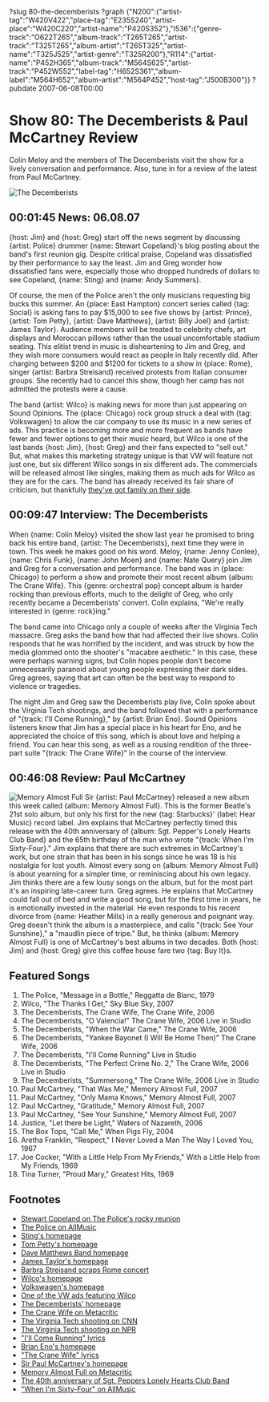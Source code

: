 ?slug 80-the-decemberists
?graph {"N200":{"artist-tag":"W420V422","place-tag":"E235S240","artist-place":"W420C220","artist-name":"P420S352"},"I536":{"genre-track":"O622T265","album-track":"T265T265","artist-track":"T325T265","album-artist":"T265T325","artist-name":"T325J525","artist-genre":"T325R200"},"R114":{"artist-name":"P452H365","album-track":"M564S625","artist-track":"P452W552","label-tag":"H652S361","album-label":"M564H652","album-artist":"M564P452","host-tag":"J500B300"}}
?pubdate 2007-06-08T00:00

# Show 80: The Decemberists & Paul McCartney Review
Colin Meloy and the members of The Decemberists visit the show for a lively conversation and performance. Also, tune in for a review of the latest from Paul McCartney.

![The Decemberists](http://static.soundopinions.org/images/2007/decemberists.jpg)

## 00:01:45 News: 06.08.07
{host: Jim} and {host: Greg} start off the news segment by discussing {artist: Police} drummer {name: Stewart Copeland}'s blog posting about the band's first reunion gig. Despite critical praise, Copeland was dissatisfied by their performance to say the least. Jim and Greg wonder how dissatisfied fans were, especially those who dropped hundreds of dollars to see Copeland, {name: Sting} and {name: Andy Summers}. 

Of course, the men of the Police aren't the only musicians requesting big bucks this summer. An {place: East Hampton} concert series called {tag: Social} is asking fans to pay $15,000 to see five shows by {artist: Prince}, {artist: Tom Petty}, {artist: Dave Matthews}, {artist: Billy Joel} and {artist: James Taylor}. Audience members will be treated to celebrity chefs, art displays and Moroccan pillows rather than the usual uncomfortable stadium seating. This elitist trend in music is disheartening to Jim and Greg, and they wish more consumers would react as people in Italy recently did. After charging between $200 and $1200 for tickets to a show in {place: Rome}, singer {artist: Barbra Streisand} received protests from Italian consumer groups. She recently had to cancel this show, though her camp has not admitted the protests were a cause.

The band {artist: Wilco} is making news for more than just appearing on Sound Opinions. The {place: Chicago} rock group struck a deal with {tag: Volkswagen} to allow the car company to use its music in a new series of ads. This practice is becoming more and more frequent as bands have fewer and fewer options to get their music heard, but Wilco is one of the last bands {host: Jim}, {host: Greg} and their fans expected to "sell out." But, what makes this marketing strategy unique is that VW will feature not just one, but six different Wilco songs in six different ads. The commercials will be released almost like singles, making them as much ads for Wilco as they are for the cars. The band has already received its fair share of criticism, but thankfully [they've got family on their side](http://dannymiller.typepad.com/blog/2007/05/the_thanks_he_g.html).

## 00:09:47 Interview: The Decemberists
When {name: Colin Meloy} visited the show last year he promised to bring back his entire band, {artist: The Decemberists}, next time they were in town. This week he makes good on his word. Meloy, {name: Jenny Conlee}, {name: Chris Funk}, {name: John Moen} and {name: Nate Query} join Jim and Greg for a conversation and performance. The band was in {place: Chicago} to perform a show and promote their most recent album {album: The Crane Wife}. This {genre: orchestral pop} concept album is harder rocking than previous efforts, much to the delight of Greg, who only recently became a Decemberists' convert. Colin explains, "We're really interested in {genre: rock}ing."

The band came into Chicago only a couple of weeks after the Virginia Tech massacre. Greg asks the band how that had affected their live shows. Colin responds that he was horrified by the incident, and was struck by how the media glommed onto the shooter's "macabre aesthetic." In this case, these were perhaps warning signs, but Colin hopes people don't become unnecessarily paranoid about young people expressing their dark sides. Greg agrees, saying that art can often be the best way to respond to violence or tragedies.

The night Jim and Greg saw the Decemberists play live, Colin spoke about the Virginia Tech shootings, and the band followed that with a performance of "{track: I'll Come Running}," by {artist: Brian Eno}. Sound Opinions listeners know that Jim has a special place in his heart for Eno, and he appreciated the choice of this song, which is about love and helping a friend. You can hear this song, as well as a rousing rendition of the three-part suite "{track: The Crane Wife}" in the course of the interview.

## 00:46:08 Review: Paul McCartney
![Memory Almost Full](http://is2.mzstatic.com/image/thumb/Music3/v4/32/a9/a8/32a9a890-b49c-794e-5114-99cddfa61bd1/source/600x600bb.jpg "12224/914116246")
Sir {artist: Paul McCartney} released a new album this week called {album: Memory Almost Full}. This is the former Beatle's 21st solo album, but only his first for the new {tag: Starbucks}' {label: Hear Music} record label. Jim explains that McCartney perfectly timed this release with the 40th anniversary of {album: Sgt. Pepper's Lonely Hearts Club Band} and the 65th birthday of the man who wrote "{track: When I'm Sixty-Four}." Jim explains that there are such extremes in McCartney's work, but one strain that has been in his songs since he was 18 is his nostalgia for lost youth. Almost every song on {album: Memory Almost Full} is about yearning for a simpler time, or reminiscing about his own legacy. Jim thinks there are a few lousy songs on the album, but for the most part it's an inspiring late-career turn. Greg agrees. He explains that McCartney could fall out of bed and write a good song, but for the first time in years, he is emotionally invested in the material. He even responds to his recent divorce from {name: Heather Mills} in a really generous and poignant way. Greg doesn't think the album is a masterpiece, and calls "{track: See Your Sunshine}," a "maudlin piece of tripe." But, he thinks {album: Memory Almost Full} is one of McCartney's best albums in two decades. Both {host: Jim} and {host: Greg} give this coffee house fare two {tag: Buy It}s.

## Featured Songs
1. The Police, "Message in a Bottle," Reggatta de Blanc, 1979
2. Wilco, "The Thanks I Get," Sky Blue Sky, 2007
3. The Decemberists, The Crane Wife, The Crane Wife, 2006
4. The Decemberists, "O Valencia!" The Crane Wife, 2006 Live in Studio
5. The Decemberists, "When the War Came," The Crane Wife, 2006
6. The Decemberists, "Yankee Bayonet (I Will Be Home Then)" The Crane Wife, 2006
7. The Decemberists, "I'll Come Running" Live in Studio
8. The Decemberists, "The Perfect Crime No. 2," The Crane Wife, 2006 Live in Studio
9. The Decemberists, "Summersong," The Crane Wife, 2006 Live in Studio
10. Paul McCartney, "That Was Me," Memory Almost Full, 2007
11. Paul McCartney, "Only Mama Knows," Memory Almost Full, 2007
12. Paul McCartney, "Gratitude," Memory Almost Full, 2007
13. Paul McCartney, "See Your Sunshine," Memory Almost Full, 2007
14. Justice, "Let there be Light," Waters of Nazareth, 2006
15. The Box Tops, "Call Me," When Pigs Fly, 2004
16. Aretha Franklin, "Respect," I Never Loved a Man The Way I Loved You, 1967
17. Joe Cocker, "With a Little Help From My Friends," With a Little Help from My Friends, 1969
18. Tina Turner, "Proud Mary," Greatest Hits, 1969

## Footnotes
- [Stewart Copeland on The Police's rocky reunion](http://www.stewartcopeland.net/forum/viewtopic.php?t=2809&postdays=0&postorder=asc&start=0)
- [The Police on AllMusic](http://www.allmusic.com/cg/amg.dll?p=amg&sql=11:gifyxqr5ldhe)
- [Sting's homepage](http://www.sting.com/)
- [Tom Petty's homepage](http://www.tompetty.com/)
- [Dave Matthews Band homepage](http://www.dmband.com/)
- [James Taylor's homepage](http://www.jamestaylor.com/)
- [Barbra Streisand scraps Rome concert](http://www.usatoday.com/life/music/news/2007-05-28-streisand-rome_N.htm)
- [Wilco's homepage](http://www.wilcoworld.net/)
- [Volkswagen's homepage](http://www.vw.com/)
- [One of the VW ads featuring Wilco](http://www.youtube.com/watch?v=0yKPxt9KvBw)
- [The Decemberists' homepage](http://www.decemberists.com/)
- [The Crane Wife on Metacritic](http://www.metacritic.com/music/artists/decemberists/cranewife?q=the%20crane%20wife)
- [The Virginia Tech shooting on CNN](http://www.cnn.com/SPECIALS/2007/virginiatech.shootings/)
- [The Virginia Tech shooting on NPR](http://www.npr.org/templates/story/story.php?storyId=9619385)
- ["I'll Come Running" lyrics](http://www.oldielyrics.com/lyrics/brian_eno/ill_come_running_to_tie_your_shoe.html)
- [Brian Eno's homepage](http://music.hyperreal.org/artists/brian_eno/)
- ["The Crane Wife" lyrics](http://www.sing365.com/music/lyric.nsf/The-Crane-Wife-1-and-2-lyrics-The-Decemberists/858A5158C72DCC8C482571FE000C011B)
- [Sir Paul McCartney's homepage](http://www.paulmccartney.com/)
- [Memory Almost Full on Metacritic](http://www.metacritic.com/music/artists/mccartneypaul/memoryalmostfull?q=memory%20almost%20full)
- [The 40th anniversary of Sgt. Peppers Lonely Hearts Club Band](http://news.bbc.co.uk/2/hi/entertainment/6709649.stm)
- ["When I'm Sixty-Four" on AllMusic](http://www.allmusic.com/cg/amg.dll?p=amg&sql=33:kpfrxqw5ld0e)
